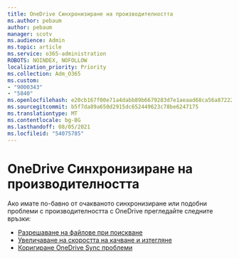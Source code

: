 ```yaml
---
title: OneDrive Синхронизиране на производителността
ms.author: pebaum
author: pebaum
manager: scotv
ms.audience: Admin
ms.topic: article
ms.service: o365-administration
ROBOTS: NOINDEX, NOFOLLOW
localization_priority: Priority
ms.collection: Adm_O365
ms.custom:
- "9000343"
- "5840"
ms.openlocfilehash: e20cb167f00e71a4dabb89b6679283d7e1aeaad68ca56a87222fb3d61f7dc6f5
ms.sourcegitcommit: b5f7da89a650d2915dc652449623c78be6247175
ms.translationtype: MT
ms.contentlocale: bg-BG
ms.lasthandoff: 08/05/2021
ms.locfileid: "54075785"
---
```

# <a name="onedrive-sync-performance"></a>OneDrive Синхронизиране на производителността

Ако имате по-бавно от очакваното синхронизиране или подобни проблеми с производителността с OneDrive прегледайте следните връзки:

- [Разрешаване на файлове при поискване](https://support.office.com/article/0e6860d3-d9f3-4971-b321-7092438fb38e)
- [Увеличаване на скоростта на качване и изтегляне](https://support.microsoft.com/office/8eeadfb8-501f-406d-997b-98ab6ff67f43?ui=en-us&rs=en-us&ad=us)
- [Коригиране OneDrive Sync проблеми](https://support.office.com/article/0899b115-05f7-45ec-95b2-e4cc8c4670b2)
